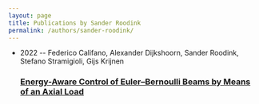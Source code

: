 ```yaml
---
layout: page
title: Publications by Sander Roodink
permalink: /authors/sander-roodink/
---
```


<ul class="post-list">
<li><span class='post-meta'>2022 -- Federico Califano, Alexander Dijkshoorn, Sander Roodink, Stefano Stramigioli, Gijs Krijnen</span><h3><a class='post-link' href='../../energy-aware-control-of-euler-bernoulli-beams-by-means-of-an-axial-load'>Energy-Aware Control of Euler–Bernoulli Beams by Means of an Axial Load</a></h3></li>

</ul>
